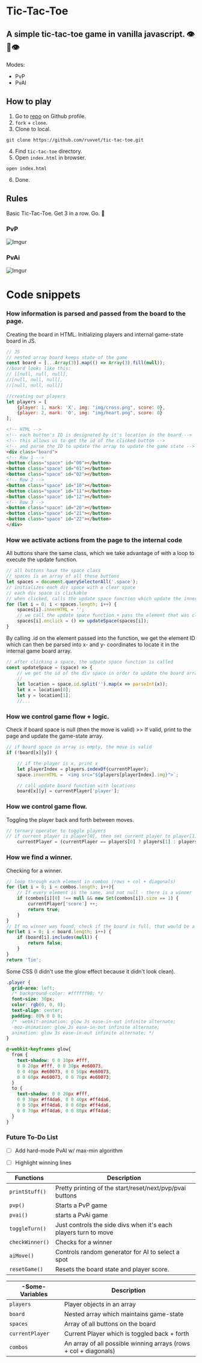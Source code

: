 # Tic-Tac-Toe

## A simple tic-tac-toe game in vanilla javascript. 👁️👅👁️

Modes:
* PvP
* PvAI

## How to play
1. Go to [repo](https://github.com/ruvvet/tic-tac-toe) on Github profile.
2. `fork` + `clone`.
3. Clone to local.
```text
git clone https://github.com/ruvvet/tic-tac-toe.git
```
4. Find `tic-tac-toe` directory.
5. Open `index.html` in browser.
```text
open index.html
```
6. Done.

## Rules
Basic Tic-Tac-Toe. Get 3 in a row. Go. 🎰

### PvP
![Imgur](https://i.imgur.com/urhn4bg.gif)

### PvAi
![Imgur](https://i.imgur.com/0MSWJNq.gif)

# Code snippets
### How information is parsed and passed from the board to the page.
Creating the board in HTML. Initializing players and internal game-state board in JS.

```javascript
// JS
// nested array board keeps state of the game
const board = [...Array(3)].map(() => Array(3).fill(null));
//board looks like this:
// [[null, null, null],
//[null, null, null],
//[null, null, null]]

//creating our players
let players = [
    {player: 1, mark: 'X', img: "img/cross.png", score: 0},
    {player: 2, mark: 'O', img: "img/heart.png", score: 0}
];
```
```html
<!-- HTML -->
<!-- each button's ID is designated by it's location in the board -->
<!-- this allows us to get the id of the clicked button -->
<!-- and parse the ID to update the array to update the game state -->
<div class="board">
<!-- Row 1 -->
<button class="space" id="00"></button>
<button class="space" id="01"></button>
<button class="space" id="02"></button>
<!-- Row 2 -->
<button class="space" id="10"></button>
<button class="space" id="11"></button>
<button class="space" id="12"></button>
<!-- Row 3 -->
<button class="space" id="20"></button>
<button class="space" id="21"></button>
<button class="space" id="22"></button>
</div>
```
### How we activate actions from the page to the internal code
All buttons share the same class, which we take advantage of with a loop to execute the update function.

```javascript
// all buttons have the space class
// spaces is an array of all those buttons
let spaces = document.querySelectorAll('.space');
// initializes each div space with a clear space
// each div space is clickable
// when clicked, calls the update space function which update the inner array
for (let i = 0; i < spaces.length; i++) {
    spaces[i].innerHTML = '';
    // we call the update space function + pass the element that was clicked
    spaces[i].onclick = () => updateSpace(spaces[i]);
}
```
By calling .id on the element passed into the function, we get the element ID which can then be parsed into x- and y- coordinates to locate it in the internal game board array.

```javascript
// after clicking a space, the udpate space function is called
const updateSpace = (space) => {
    // we get the id of the div space in order to update the board array
    //
    let location = space.id.split('').map(x => parseInt(x));
    let x = location[0];
    let y = location[1];
    //...
```
### How we control game flow + logic.
Check if board space is null (then the move is valid) >> If valid, print to the page and update the game-state array.

```javascript
// if board space in array is empty, the move is valid
if (!board[x][y]) {

    // if the player is x, print x
    let playerIndex = players.indexOf(currentPlayer);
    space.innerHTML = `<img src="${players[playerIndex].img}">`;

    // call update board function with locations
    board[x][y] = currentPlayer['player'];

```
### How we control game flow.
Toggling the player back and forth between moves.

```javascript
// ternary operator to toggle players
// if current player is player[0], then set current player to player[1], else [0]
    currentPlayer = (currentPlayer == players[0] ? players[1] : players[0]);

```
### How we find a winner.
Checking for a winner.
```javascript
// loop through each element in combos (rows + col + diagonals)
for (let i = 0; i < combos.length; i++){
    // If every element is the same, and not null - there is a winner
    if (combos[i][0] !== null && new Set(combos[i]).size == 1) {
        currentPlayer['score'] ++;
        return true;
    }
}
// If no winner was found, check if the board is full, that would be a tie:
for(let i = 0; i < board.length; i++) {
    if (board[i].includes(null)) {
        return false;
    }
}
return 'Tie';
```

Some CSS (I didn't use the glow effect because it didn't look clean).
```css
.player {
  grid-area: left;
  /* background-color: #ffffff90; */
  font-size: 30px;
  color: rgb(0, 0, 0);
  text-align: center;
  padding: 80% 0 0 0;
  /* -webkit-animation: glow 3s ease-in-out infinite alternate;
  -moz-animation: glow 3s ease-in-out infinite alternate;
  animation: glow 3s ease-in-out infinite alternate; */
}

@-webkit-keyframes glow{
  from {
    text-shadow: 0 0 10px #fff,
    0 0 20px #fff, 0 0 30px #e60073,
    0 0 40px #e60073, 0 0 50px #e60073,
    0 0 60px #e60073, 0 0 70px #e60073;
  }
  to {
    text-shadow: 0 0 20px #fff,
    0 0 30px #ff4da6, 0 0 40px #ff4da6,
    0 0 50px #ff4da6, 0 0 60px #ff4da6,
    0 0 70px #ff4da6, 0 0 80px #ff4da6;
  }
}
```

### Future To-Do List

- [ ] Add hard-mode PvAI w/ max-min algorithm
- [ ] Highlight winning lines


| Functions           | Description |
| -----------         | ----------- |
| `printStuff()`      | Pretty printing of the start/reset/next/pvp/pvai buttons|
| `pvp()`      | Starts a PvP game|
| `pvai()`      | starts a PvAi game|
| `toggleTurn()`      | Just controls the side divs when it's each players turn to move|
| `checkWinner()`      | Checks for a winner|
| `aiMove()`      | Controls random generator for AI to select a spot|
| `resetGame()`      | Resets the board state and player score.|

| -Some- Variables       | Description |
| -----------         | ----------- |
| `players`      | Player objects in an array|
| `board`      | Nested array which maintains game-state|
| `spaces`      | Array of all buttons on the board|
| `currentPlayer`      |Current Player which is toggled back + forth|
| `combos`      | An array of all possible winning arrays (rows + col + diagonals)|
